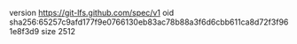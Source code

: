 version https://git-lfs.github.com/spec/v1
oid sha256:65257c9afd177f9e0766130eb83ac78b88a3f6d6cbb611ca8d72f3f961e8f3d9
size 2512

